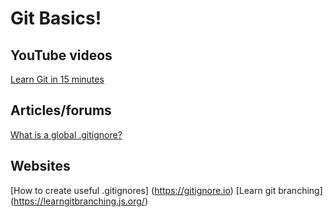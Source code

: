 # Git Basics!

## YouTube videos
[Learn Git in 15 minutes](https://www.youtube.com/watch?v=USjZcfj8yxE)


## Articles/forums
[What is a global .gitignore?](https://gist.github.com/subfuzion/db7f57fff2fb6998a16c)

## Websites
[How to create useful .gitignores] (https://gitignore.io)
[Learn git branching] (https://learngitbranching.js.org/)
